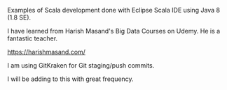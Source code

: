 Examples of Scala development done with Eclipse Scala IDE using Java 8 (1.8 SE).

I have learned from Harish Masand's Big Data Courses on Udemy. He is a fantastic teacher.

https://harishmasand.com/

I am using GitKraken for Git staging/push commits.

I will be adding to this with great frequency.
